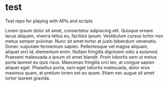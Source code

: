 # test
Test repo for playing with APIs and scripts

 Lorem ipsum dolor sit amet, consectetur adipiscing elit. Quisque ornare lacus aliquam, viverra tellus eu, facilisis ipsum. Vestibulum cursus tortor non metus semper pulvinar. Nunc sit amet tortor at justo bibendum venenatis. Donec vulputate fermentum sapien. Pellentesque vel magna aliquam, aliquet orci id, elementum enim. Nullam fringilla dignissim odio a euismod. Praesent malesuada a ipsum sit amet blandit. Proin lobortis sem ut metus porta laoreet eu quis risus. Maecenas fringilla orci leo, at congue sapien aliquet eget. Phasellus porta, sem eget lobortis malesuada, dolor eros maximus quam, at pretium lorem est eu quam. Etiam nec augue sit amet tortor laoreet gravida. 

